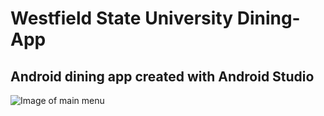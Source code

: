 # Westfield State University Dining-App
Android dining app created with Android Studio
---

![Image of main menu](https://i.imgur.com/Z6au6sc.png)
